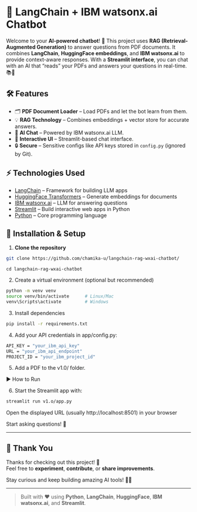 # 🤖 LangChain + IBM watsonx.ai Chatbot

Welcome to your **AI-powered chatbot**! 🚀 This project uses **RAG (Retrieval-Augmented Generation)** to answer questions from PDF documents. It combines **LangChain**, **HuggingFace embeddings**, and **IBM watsonx.ai** to provide context-aware responses. With a **Streamlit interface**, you can chat with an AI that “reads” your PDFs and answers your questions in real-time. 📚💬

## 🛠 Features

- 🗂 **PDF Document Loader** – Load PDFs and let the bot learn from them.  
- 💡 **RAG Technology** – Combines embeddings + vector store for accurate answers.  
- 🤖 **AI Chat** – Powered by IBM watsonx.ai LLM.  
- 🎨 **Interactive UI** – Streamlit-based chat interface.  
- 🔒 **Secure** – Sensitive configs like API keys stored in `config.py` (ignored by Git).  

## ⚡ Technologies Used

- [LangChain](https://www.langchain.com/) – Framework for building LLM apps  
- [HuggingFace Transformers](https://huggingface.co/) – Generate embeddings for documents  
- [IBM watsonx.ai](https://www.ibm.com/watsonx/ai) – LLM for answering questions  
- [Streamlit](https://streamlit.io/) – Build interactive web apps in Python  
- [Python](https://www.python.org/) – Core programming language  

## 🚀 Installation & Setup

1. **Clone the repository**
```bash
git clone https://github.com/chamika-u/langchain-rag-wxai-chatbot/
```
``` 
cd langchain-rag-wxai-chatbot
```
2. Create a virtual environment (optional but recommended)
```bash
python -m venv venv
source venv/bin/activate      # Linux/Mac
venv\Scripts\activate         # Windows
```
3. Install dependencies
```bash
pip install -r requirements.txt
```
4. Add your API credentials in app/config.py:
```bash
API_KEY = "your_ibm_api_key"
URL = "your_ibm_api_endpoint"
PROJECT_ID = "your_ibm_project_id"
```
5. Add a PDF to the v1.0/ folder.

▶️ How to Run

6. Start the Streamlit app with:

```bash
streamlit run v1.o/app.py
```

Open the displayed URL (usually http://localhost:8501) in your browser

Start asking questions! 💬

---

## 🙌 Thank You

Thanks for checking out this project! 🎉  
Feel free to **experiment**, **contribute**, or **share improvements**.  

Stay curious and keep building amazing AI tools! 🤖✨  

---

> Built with ❤️ using **Python**, **LangChain**, **HuggingFace**, **IBM watsonx.ai**, and **Streamlit**.
